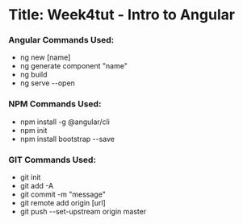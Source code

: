 # Title: Week4tut - Intro to Angular


### Angular Commands Used:
* ng new [name] 
* ng generate component "name"
* ng build
* ng serve --open

### NPM Commands Used:
* npm install -g @angular/cli
* npm init 
* npm install bootstrap --save  

### GIT Commands Used:
* git init
* git add -A 
* git commit -m "message"
* git remote add origin [url]
* git push --set-upstream origin master

